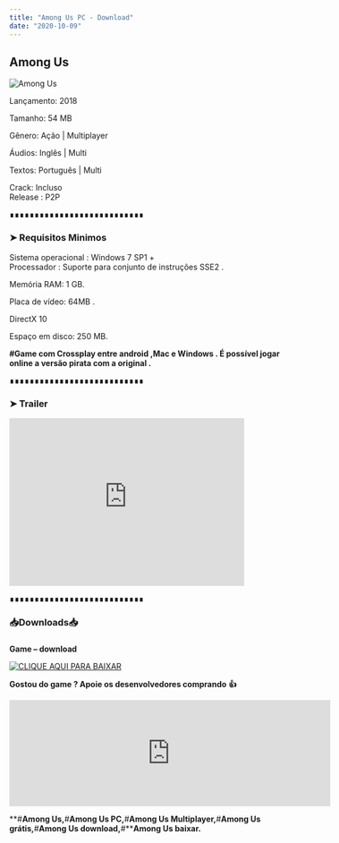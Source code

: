 ```yaml
---
title: "Among Us PC - Download"
date: "2020-10-09"
---
```


## Among Us

![](https://1.bp.blogspot.com/-iofJHtK-jVs/X380bwbbB_I/AAAAAAAAA_Y/so4FXHcZtLINIR0p4-D6rUfYSrzaHb7MACLcBGAsYHQ/s16000/among-us-descargar-pc{ca9bad4f721d92abc13e060f4f8dd78be4bc2e3e6ae69d619fbd104809de1ad1}2B{ca9bad4f721d92abc13e060f4f8dd78be4bc2e3e6ae69d619fbd104809de1ad1}25281{ca9bad4f721d92abc13e060f4f8dd78be4bc2e3e6ae69d619fbd104809de1ad1}2529.jpg "Among Us")

Lançamento: 2018

Tamanho: 54 MB

Gênero: Ação | Multiplayer

Áudios: Inglês | Multi

Textos: Português | Multi

Crack: Incluso  
Release : P2P

∎∎∎∎∎∎∎∎∎∎∎∎∎∎∎∎∎∎∎∎∎∎∎∎∎∎∎

  

  

### ➤ Requisitos Minimos

  

Sistema operacional : Windows 7 SP1 +  
Processador : Suporte para conjunto de instruções SSE2 .

Memória RAM: 1 GB.

Placa de vídeo: 64MB .

DirectX 10

Espaço em disco: 250 MB.

  

**#Game com Crossplay entre android ,Mac e Windows . É possível jogar online a versão pirata com a original .**

  

∎∎∎∎∎∎∎∎∎∎∎∎∎∎∎∎∎∎∎∎∎∎∎∎∎∎∎

  

  

### ➤ Trailer

  

<iframe allow="accelerometer; autoplay; encrypted-media; gyroscope; picture-in-picture" allowfullscreen frameborder="0" height="300" src="https://www.youtube-nocookie.com/embed/sYvKjZKunyo" width="420"></iframe>

  

  

  

∎∎∎∎∎∎∎∎∎∎∎∎∎∎∎∎∎∎∎∎∎∎∎∎∎∎∎

  

  

### 📥Downloads📥

### 

**Game – download**

[![](https://1.bp.blogspot.com/-RBh2DeQzAe8/XwRU-bThfxI/AAAAAAAAAyk/mhrHLuqp6DADYjlr9cMsETB9z8v9liz0wCLcBGAsYHQ/s320/3185816cd74683d96d375aa5f1443064.png "CLIQUE AQUI PARA BAIXAR")](https://stfly.me/WqSi4XQ0v)

  

**Gostou do game ? Apoie os desenvolvedores comprando** **👍**

  

<iframe frameborder="0" height="190" src="https://store.steampowered.com/widget/945360/" width="574"></iframe>

  

**#****Among Us,****#****Among Us PC,****#****Among Us Multiplayer,****#****Among Us grátis,****#****Among Us download,****#****Among Us baixar.**
